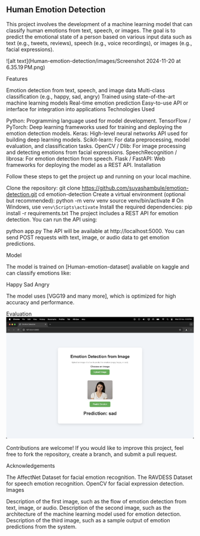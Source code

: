 ## Human Emotion Detection

This project involves the development of a machine learning model that can classify human emotions from text, speech, or images. The goal is to predict the emotional state of a person based on various input data such as text (e.g., tweets, reviews), speech (e.g., voice recordings), or images (e.g., facial expressions).

![alt text](Human-emotion-detection/images/Screenshot 2024-11-20 at 6.35.19 PM.png)


Features

Emotion detection from text, speech, and image data
Multi-class classification (e.g., happy, sad, angry)
Trained using state-of-the-art machine learning models
Real-time emotion prediction
Easy-to-use API or interface for integration into applications
Technologies Used

Python: Programming language used for model development.
TensorFlow / PyTorch: Deep learning frameworks used for training and deploying the emotion detection models.
Keras: High-level neural networks API used for building deep learning models.
Scikit-learn: For data preprocessing, model evaluation, and classification tasks.
OpenCV / Dlib: For image processing and detecting emotions from facial expressions.
SpeechRecognition / librosa: For emotion detection from speech.
Flask / FastAPI: Web frameworks for deploying the model as a REST API.
Installation

Follow these steps to get the project up and running on your local machine.

Clone the repository:
git clone https://github.com/suyashambule/emotion-detection.git
cd emotion-detection
Create a virtual environment (optional but recommended):
python -m venv venv
source venv/bin/activate  # On Windows, use `venv\Scripts\activate`
Install the required dependencies:
pip install -r requirements.txt
The project includes a REST API for emotion detection. You can run the API using:

python app.py
The API will be available at http://localhost:5000. You can send POST requests with text, image, or audio data to get emotion predictions.

Model

The model is trained on [Human-emotion-dataset] avaliable on kaggle and can classify emotions like:

Happy
Sad
Angry

The model uses [VGG19 and many more], which is optimized for high accuracy and performance.

Evaluation
![Emotion Detection Flow](images/profile.png)




Contributions are welcome! If you would like to improve this project, feel free to fork the repository, create a branch, and submit a pull request.



Acknowledgements

The AffectNet Dataset for facial emotion recognition.
The RAVDESS Dataset for speech emotion recognition.
OpenCV for facial expression detection.
Images

Description of the first image, such as the flow of emotion detection from text, image, or audio.
Description of the second image, such as the architecture of the machine learning model used for emotion detection.
Description of the third image, such as a sample output of emotion predictions from the system.